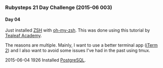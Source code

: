 ### Rubysteps 21 Day Challenge (2015-06 003)

#### Day 04
Just installed [ZSH](http://www.zsh.org/) with [oh-my-zsh](http://ohmyz.sh/).
This was done using this tutorial by [Tealeaf Academy](http://www.gotealeaf.com/blog/how-to-install-ruby-on-rails-development-environment-for-mac-os-x).

The reasons are multiple. Mainly, I want to use a better terminal app ([iTerm 2](http://iterm2.com/)) and I also want to avoid some issues I've had in the past using tmux.

2015-06-04 1926 Installed [PostgreSQL](http://www.postgresql.org/).
